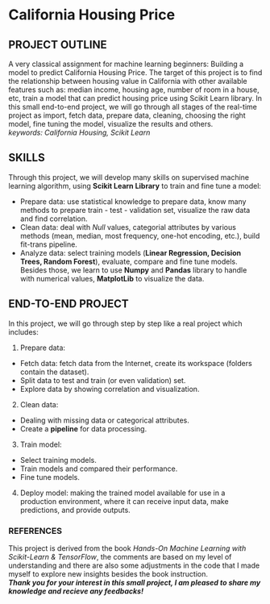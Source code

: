 # California Housing Price
## PROJECT OUTLINE <br>
A very classical assignment for machine learning beginners: Building a model to predict California Housing Price. The target of this project is to find the relationship between housing value in California with other available features such as: median income, housing age, number of room in a house, etc, train a model that can predict housing price using Scikit Learn library. In this small end-to-end project, we will go through all stages of the real-time project as import, fetch data, prepare data, cleaning, choosing the right model, fine tuning the model, visualize the results and others. <br>
*keywords: California Housing, Scikit Learn* <br>
## SKILLS <br>
Through this project, we will develop many skills on supervised machine learning algorithm, using **Scikit Learn Library** to train and fine tune a model:
- Prepare data: use statistical knowledge to prepare data, know many methods to prepare train - test - validation set, visualize the raw data and find correlation.
- Clean data: deal with _Null_ values, categorial attributes by various methods (mean, median, most frequency, one-hot encoding, etc.), build fit-trans pipeline.
- Analyze data: select training models (**Linear Regression, Decision Trees, Random Forest**), evaluate, compare and fine tune models.
Besides those, we learn to use **Numpy** and **Pandas** library to handle with numerical values, **MatplotLib** to visualize the data.
## END-TO-END PROJECT
In this project, we will go through step by step like a real project which includes:
1. Prepare data: 
- Fetch data: fetch data from the Internet, create its workspace (folders contain the dataset).
- Split data to test and train (or even validation) set.
- Explore data by showing correlation and visualization.
2. Clean data: 
- Dealing with missing data or categorical attributes.
- Create a **pipeline** for data processing.
3. Train model:
- Select training models.
- Train models and compared their performance.
- Fine tune models.
4. Deploy model: making the trained model available for use in a production environment, where it can receive input data, make predictions, and provide outputs.
### REFERENCES
This project is derived from the book *Hands-On Machine Learning with Scikit-Learn & TensorFlow*, the comments are based on my level of understanding and there are also some adjustments in the code that I made myself to explore new insights besides the book instruction. <br>
***Thank you for your interest in this small project, I am pleased to share my knowledge and recieve any feedbacks!***
